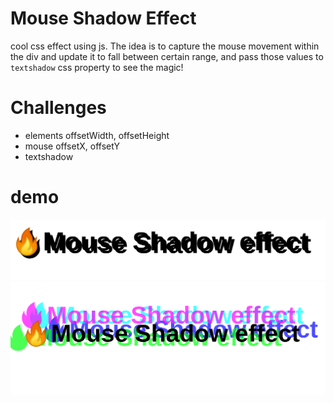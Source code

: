 # Mouse Shadow Effect       

cool css effect using js. The idea is to capture the mouse movement within the div and update it to fall between certain range, and pass those values to `textshadow` css property to see the magic!


# Challenges
- elements offsetWidth, offsetHeight
- mouse offsetX, offsetY
- textshadow

# demo
![](1index.html.png)
![](index.html.png)